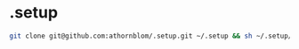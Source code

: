 # .setup

```zsh
git clone git@github.com:athornblom/.setup.git ~/.setup && sh ~/.setup/setup.sh
```
